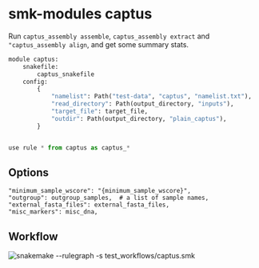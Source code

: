 # smk-modules captus

Run `captus_assembly assemble`, `captus_assembly extract` and `"captus_assembly
align`, and get some summary stats.

```python
module captus:
    snakefile:
        captus_snakefile
    config:
        {
            "namelist": Path("test-data", "captus", "namelist.txt"),
            "read_directory": Path(output_directory, "inputs"),
            "target_file": target_file,
            "outdir": Path(output_directory, "plain_captus"),
        }


use rule * from captus as captus_*
```

## Options

```python3
"minimum_sample_wscore": "{minimum_sample_wscore}",
"outgroup": outgroup_samples,  # a list of sample names,
"external_fasta_files": external_fasta_files,
"misc_markers": misc_dna,
```

## Workflow

![`snakemake --rulegraph -s
test_workflows/captus.smk`](../../assets/captus_graph.svg)
